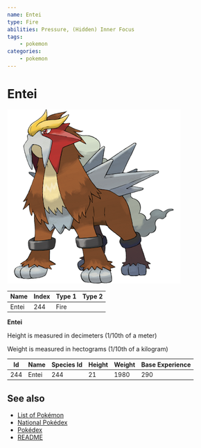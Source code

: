 ```yaml
---
name: Entei
type: Fire
abilities: Pressure, (Hidden) Inner Focus
tags:
    - pokemon
categories:
    - pokemon
---
```


# Entei


![Entei](images/244.png)

| **Name** | **Index** | **Type 1** | **Type 2** |
|----|----|----|----|
| Entei | 244 | Fire  |  |

**Entei** 


Height is measured in decimeters (1/10th of a meter)

Weight is measured in hectograms (1/10th of a kilogram)

| **Id** | **Name** | **Species Id** | **Height** | **Weight** | **Base Experience** |
|--------|----------|----------------|------------|------------|---------------------|
| 244 | Entei | 244 | 21 | 1980 | 290 |


## See also

- [List of Pokémon](../pokemon.md)
- [National Pokédex](../national_pokedex.md)
- [Pokédex](../pokedex.md)
- [README](../README.md)

